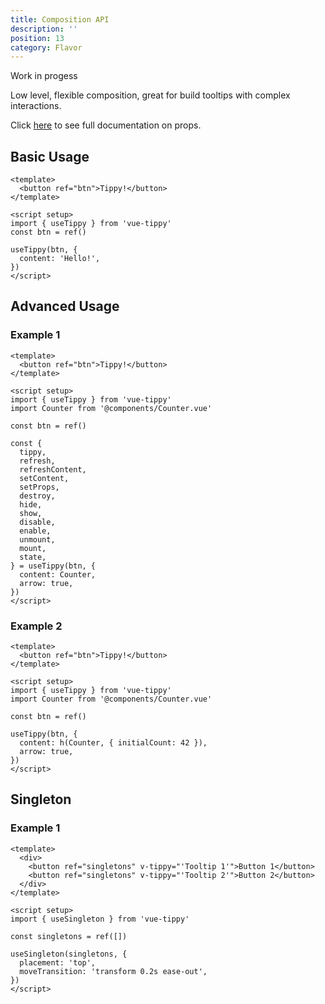 ```yaml
---
title: Composition API
description: ''
position: 13
category: Flavor
---
```


<alert type="warning"> Work in progess </alert>

Low level, flexible composition, great for build tooltips with complex interactions.

Click [here](/props) to see full documentation on props.

## Basic Usage

```vue
<template>
  <button ref="btn">Tippy!</button>
</template>

<script setup>
import { useTippy } from 'vue-tippy'
const btn = ref()

useTippy(btn, {
  content: 'Hello!',
})
</script>
```

## Advanced Usage

### Example 1

```vue
<template>
  <button ref="btn">Tippy!</button>
</template>

<script setup>
import { useTippy } from 'vue-tippy'
import Counter from '@components/Counter.vue'

const btn = ref()

const {
  tippy,
  refresh,
  refreshContent,
  setContent,
  setProps,
  destroy,
  hide,
  show,
  disable,
  enable,
  unmount,
  mount,
  state,
} = useTippy(btn, {
  content: Counter,
  arrow: true,
})
</script>
```

### Example 2

```vue
<template>
  <button ref="btn">Tippy!</button>
</template>

<script setup>
import { useTippy } from 'vue-tippy'
import Counter from '@components/Counter.vue'

const btn = ref()

useTippy(btn, {
  content: h(Counter, { initialCount: 42 }),
  arrow: true,
})
</script>
```

## Singleton

### Example 1

```vue
<template>
  <div>
    <button ref="singletons" v-tippy="'Tooltip 1'">Button 1</button>
    <button ref="singletons" v-tippy="'Tooltip 2'">Button 2</button>
  </div>
</template>

<script setup>
import { useSingleton } from 'vue-tippy'

const singletons = ref([])

useSingleton(singletons, {
  placement: 'top',
  moveTransition: 'transform 0.2s ease-out',
})
</script>
```
